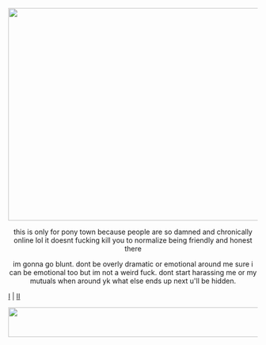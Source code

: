 <p align="center">
  <img width="1024" height="429" src="https://media.discordapp.net/attachments/983718046466187304/1226070702705344532/Untitled253.png?ex=66236e52&is=6610f952&hm=6df440ef39234f5ef1fbf629ad9b01d7fec3363dce85a5ff6e02530b25d74d14&=&format=webp&quality=lossless&width=1024&height=429">
</p>

<p align="center">
this is only for pony town because people are so damned and chronically online lol it doesnt fucking kill you to normalize being friendly and honest there
<p align="center">
im gonna go blunt. dont be overly dramatic or emotional around me sure i can be emotional too but im not a weird fuck. dont start harassing me or my mutuals when around yk what else ends up next u'll be hidden.
</p>

[I](https://rentry.co/rovanski) | [II](https://softhole.carrd.co)
</p>

<p align="center">
  <img width="800" height="60" src="https://64.media.tumblr.com/98e51830b02a66e2d40f84522b71591e/8b267fede4432ef1-19/s400x600/396620ce1ede066a13a0b312a0a58f7312127efd.gifv">
</p>
